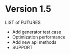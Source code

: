 # Version 1.5

LIST of FUTURES
* Add generator test case
* Optimization performance
* Add new api methods
* SUPPORT
